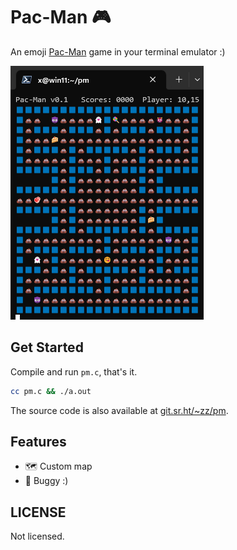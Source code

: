 # Pac-Man 🎮

An emoji [Pac-Man](https://pacman.fandom.com/wiki/Pac-Man_(game)) game in your terminal emulator :)

![shot](./shot.png)


## Get Started

Compile and run `pm.c`, that's it.

```bash
cc pm.c && ./a.out
```

The source code is also available at [git.sr.ht/~zz/pm](https://git.sr.ht/~zz/pm).

## Features

- 🗺️ Custom map
- 🐛 Buggy :)

## LICENSE

Not licensed.
